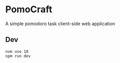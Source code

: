 # PomoCraft

A simple pomodoro task client-side web application

## Dev

```
nvm use 18
npm run dev
```

